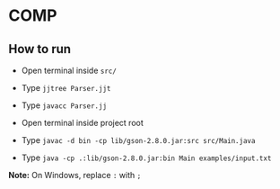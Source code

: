 # COMP

## How to run

* Open terminal inside ``src/``
* Type ``jjtree Parser.jjt``
* Type ``javacc Parser.jj``


* Open terminal inside project root
* Type ``javac -d bin -cp lib/gson-2.8.0.jar:src src/Main.java``
* Type ``java -cp .:lib/gson-2.8.0.jar:bin Main examples/input.txt``

**Note:** On Windows, replace ``:`` with ``;``
